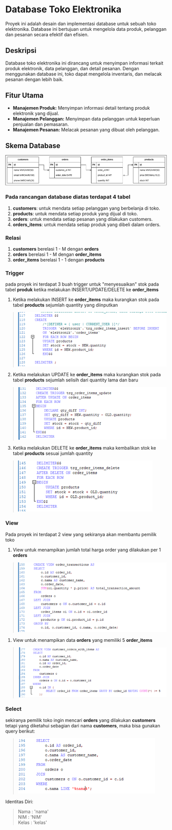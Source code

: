 # Database Toko Elektronika

Proyek ini adalah desain dan implementasi database untuk sebuah toko elektronika. Database ini bertujuan untuk mengelola data produk, pelanggan dan pesanan secara efektif dan efisien.

## Deskripsi

Database toko elektronika ini dirancang untuk menyimpan informasi terkait produk elektronik, data pelanggan, dan detail pesanan. Dengan menggunakan database ini, toko dapat mengelola inventaris, dan melacak pesanan dengan lebih baik.

## Fitur Utama

- **Manajemen Produk:** Menyimpan informasi detail tentang produk elektronik yang dijual.
- **Manajemen Pelanggan:** Menyimpan data pelanggan untuk keperluan penjualan dan pemasaran.
- **Manajemen Pesanan:** Melacak pesanan yang dibuat oleh pelanggan.

## Skema Database

![ERD](elektronik.png)

### Pada rancangan database diatas terdapat 4 tabel  
1. **customers**: untuk mendata setiap pelanggan yang berbelanja di toko.
2. **products**: untuk mendata setiap produk yang dijual di toko.
3. **orders**: untuk mendata setiap pesanan yang dilakukan customers.
4. **orders_items**: untuk mendata setiap produk yang dibeli dalam orders.  

### Relasi
1. **customers** berelasi 1 - M dengan **orders** 
1. **orders** berelasi 1 - M dengan **order_items** 
1. **order_items** berelasi 1 - 1 dengan **products** 

### Trigger
pada proyek ini terdapat 3 buah trigger untuk "menyesuaikan" stok pada tabel **produk** ketika melakukan INSERT/UPDATE/DELETE ke **order_items**

1. Ketika melakukan INSERT ke **order_items** maka kurangkan stok pada tabel **products** sejumlah quantity yang diinputkan  
>![Trigger insert order_items](trigger%20insert.png)

2. Ketika melakukan UPDATE ke **order_items** maka kurangkan stok pada tabel **products** sejumlah selisih dari quantity lama dan baru  
>![Trigger insert order_items](trigger%20update.png)

3. Ketika melakukan DELETE ke **order_items** maka kembalikan stok ke tabel **products** sesuai jumlah quantity  
>![Trigger insert order_items](trigger%20delete.png)

### View
Pada proyek ini terdapat 2 view yang sekiranya akan membantu pemilik toko  
1. View untuk menampikan jumlah total harga order yang dilakukan per 1 **orders**  
>![view 1](view%201.png)

1. View untuk menampikan data **orders** yang memiliki 5 **order_items**  
>![view 1](view%202.png)

### Select
sekiranya pemilik toko ingin mencari **orders** yang dilakukan **customers** tetapi yang diketahui sebagian dari nama **customers**, maka bisa gunakan query berikut:  
>![select 1](select%201.png)

Identitas Diri:  
>Nama : 'nama'  
>NIM : 'NIM'  
>Kelas : 'kelas'

